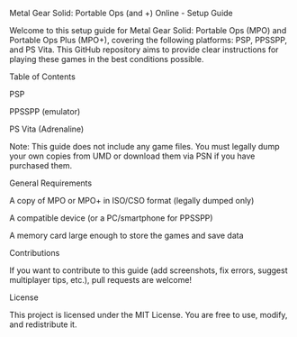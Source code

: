 Metal Gear Solid: Portable Ops (and +) Online - Setup Guide

Welcome to this setup guide for Metal Gear Solid: Portable Ops (MPO) and Portable Ops Plus (MPO+), covering the following platforms: PSP, PPSSPP, and PS Vita. This GitHub repository aims to provide clear instructions for playing these games in the best conditions possible.

Table of Contents

PSP

PPSSPP (emulator)

PS Vita (Adrenaline)

Note: This guide does not include any game files. You must legally dump your own copies from UMD or download them via PSN if you have purchased them.

General Requirements

A copy of MPO or MPO+ in ISO/CSO format (legally dumped only)

A compatible device (or a PC/smartphone for PPSSPP)

A memory card large enough to store the games and save data

Contributions

If you want to contribute to this guide (add screenshots, fix errors, suggest multiplayer tips, etc.), pull requests are welcome!

License

This project is licensed under the MIT License. You are free to use, modify, and redistribute it.
